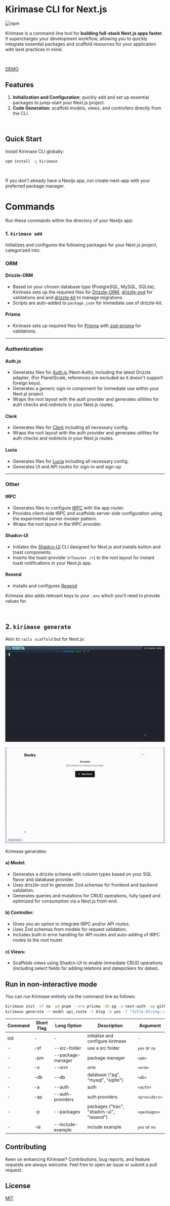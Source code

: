 # Kirimase CLI for Next.js

![npm](https://img.shields.io/npm/v/kirimase?style=flat-square)

Kirimase is a command-line tool for **building full-stack Next.js apps faster**. It supercharges your development workflow, allowing you to quickly integrate essential packages and scaffold resources for your application with best practices in mind.

<br />

[DEMO](https://www.loom.com/share/cb329939c83b4c9eb6a56abfd2638bd4?sid=6d902fcc-3ef6-4436-bf7d-9d0c2943812f)

## Features

1. **Initialization and Configuration**: quickly add and set up essential packages to jump-start your Next.js project.
2. **Code Generation**: scaffold models, views, and controllers directly from the CLI.

<br />

## Quick Start

Install Kirimase CLI globally:

```bash
npm install -g kirimase
```

<br />

If you don't already have a Nextjs app, run create-next-app with your preferred package manager.

# Commands

Run these commands within the directory of your Nextjs app:

### 1. `kirimase add`

Initializes and configures the following packages for your Next.js project, categorized into:

### ORM

#### Drizzle-ORM

- Based on your chosen database type (PostgreSQL, MySQL, SQLite), Kirimase sets up the required files for [Drizzle-ORM](https://github.com/drizzle-team/drizzle-orm), [drizzle-zod](https://github.com/drizzle-team/drizzle-orm/blob/main/drizzle-zod/README.md) for validations and and [drizzle-kit](https://github.com/drizzle-team/drizzle-kit-mirror) to manage migrations.
- Scripts are auto-added to `package.json` for immediate use of drizzle-kit.

#### Prisma

- Kirimase sets up required files for [Prisma](https://github.com/prisma/prisma) with [zod-prisma](https://github.com/CarterGrimmeisen/zod-prisma) for validations.

---

### Authentication

#### Auth.js

- Generates files for [Auth.js](https://github.com/nextauthjs/next-auth) (Next-Auth), including the latest Drizzle adapter. (For PlanetScale, references are excluded as it doesn't support foreign keys).
- Generates a generic sign-in component for immediate use within your Next.js project.
- Wraps the root layout with the auth provider and generates utilities for auth checks and redirects in your Next.js routes.

#### Clerk

- Generates files for [Clerk](https://github.com/clerkinc/javascript) including all necessary config.
- Wraps the root layout with the auth provider and generates utilities for auth checks and redirects in your Next.js routes.

#### Lucia

- Generates files for [Lucia](https://github.com/lucia-auth/lucia) including all necessary config.
- Generates UI and API routes for sign-in and sign-up

---

### Other

#### tRPC

- Generates files to configure [tRPC](https://github.com/trpc/trpc) with the app router.
- Provides client-side tRPC and scaffolds server-side configuration using the experimental server-invoker pattern.
- Wraps the root layout in the tRPC provider.

#### Shadcn-UI

- Initiates the [Shadcn-UI](https://github.com/shadcn-ui/ui) CLI designed for Next.js and installs button and toast components.
- Inserts the toast-provider (`<Toaster />`) to the root layout for instant toast notifications in your Next.js app.

#### Resend

- Installs and configures [Resend](https://resend.com/)

Kirimase also adds relevant keys to your `.env` which you'll need to provide values for.

<br />

## 2. `kirimase generate`

Akin to `rails scaffold` but for Next.js:

![](https://github.com/nicoalbanese/gifs_for_demos/blob/main/gif_generate_script_1.gif?raw=true)

![](https://github.com/nicoalbanese/gifs_for_demos/blob/main/gif_generate_script_2.gif?raw=true)

Kirimase generates:

#### a) Model:

- Generates a drizzle schema with column types based on your SQL flavor and database provider.
- Uses drizzle-zod to generate Zod schemas for frontend and backend validation.
- Generates queries and mutations for CRUD operations, fully typed and optimized for consumption via a Next.js front-end.

#### b) Controller:

- Gives you an option to integrate tRPC and/or API routes.
- Uses Zod schemas from models for request validation.
- Includes built-in error handling for API routes and auto-adding of tRPC routes to the root router.

#### c) Views:

- Scaffolds views using Shadcn-UI to enable immediate CRUD operations (including select fields for adding relations and datepickers for dates).

## Run in non-interactive mode

You can run Kirimase entirely via the command line as follows:

```sh
kirimase init -sf no -pm pnpm --orm prisma -db pg -a next-auth -ap github discord -p trpc shadcn-ui resend -ie yes
kirimase generate -r model api_route -t blog -b yes -f "title:String::yes:yes" -f "content:String::yes:yes" -i title -m yes
```

| Command | Short Flag | Long Option       | Description                              | Argument      |
| ------- | ---------- | ----------------- | ---------------------------------------- | ------------- |
| init    | -          | -                 | initialise and configure kirimase        | -             |
| -       | -sf        | --src-folder      | use a src folder                         | `yes` or `no` |
| -       | -pm        | --package-manager | package manager                          | `<pm>`        |
| -       | -o         | --orm             | orm                                      | `<orm>`       |
| -       | -db        | --db              | database ("pg", "mysql", "sqlite")       | `<db>`        |
| -       | -a         | --auth            | auth                                     | `<auth>`      |
| -       | -ap        | --auth-providers  | auth providers                           | `<providers>` |
| -       | -p         | --packages        | packages ("trpc", "shadcn-ui", "resend") | `<packages>`  |
| -       | -ie        | --include-example | include example                          | `yes` or `no` |

## Contributing

Keen on enhancing Kirimase? Contributions, bug reports, and feature requests are always welcome. Feel free to open an issue or submit a pull request.

## License

[MIT](LICENSE)
